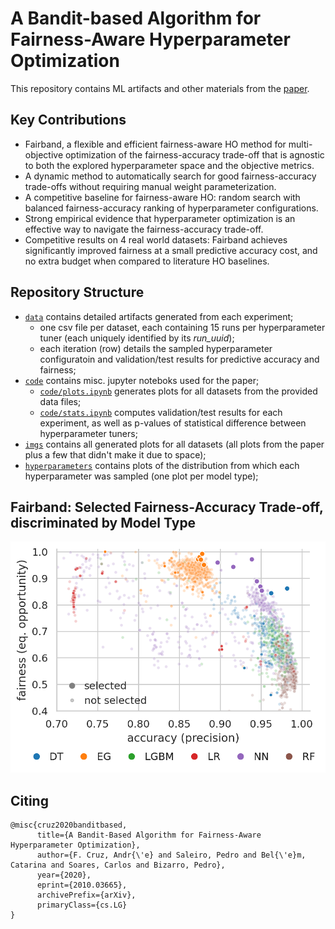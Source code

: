 # A Bandit-based Algorithm for Fairness-Aware Hyperparameter Optimization

This repository contains ML artifacts and other materials from the [paper](https://arxiv.org/abs/2010.03665).

## Key Contributions

- Fairband, a flexible and efficient fairness-aware HO method for multi-objective optimization of the fairness-accuracy trade-off that is agnostic to both the explored hyperparameter space and the objective metrics.
- A dynamic method to automatically search for good fairness-accuracy trade-offs without requiring manual weight parameterization.
- A competitive baseline for fairness-aware HO: random search with balanced fairness-accuracy ranking of hyperparameter configurations.
- Strong empirical evidence that hyperparameter optimization is an effective way to navigate the fairness-accuracy trade-off.
- Competitive results on 4 real world datasets: Fairband achieves significantly improved fairness at a small predictive accuracy cost, and no extra budget when compared to literature HO baselines.


## Repository Structure

- [`data`](data) contains detailed artifacts generated from each experiment;
  - one csv file per dataset, each containing 15 runs per hyperparameter tuner (each uniquely identified by its _run\_uuid_);
  - each iteration (row) details the sampled hyperparameter configuratoin and validation/test results for predictive accuracy and fairness;
- [`code`](code) contains misc. jupyter noteboks used for the paper;
  - [`code/plots.ipynb`](code/plots.ipynb) generates plots for all datasets from the provided data files;
  - [`code/stats.ipynb`](code/stats.ipynb) computes validation/test results for each experiment, as well as p-values of statistical difference between hyperparameter tuners;
- [`imgs`](imgs) contains all generated plots for all datasets (all plots from the paper plus a few that didn't make it due to space);
- [`hyperparameters`](hyperparameters) contains plots of the distribution from which each hyperparameter was sampled (one plot per model type);


## Fairband: Selected Fairness-Accuracy Trade-off, discriminated by Model Type

![EG Experiment](imgs/Adult/EG_experiment.png)


<!-- ## Fairband: Fairness and Accuracy Progression

| Adult dataset | AOF dataset |
|:-:|:-:|
|![Adult](imgs/Adult/validation_fairness_accuracy_over_budget_horizontal.png)|![AOF](imgs/AOF/validation_fairness_accuracy_over_budget_horizontal.png)|

| COMPAS dataset | Donors Choose dataset |
|:-:|:-:|
|![COMPAS](imgs/COMPAS/validation_fairness_accuracy_over_budget_horizontal.png)|![Donors Choose](imgs/DonorsChoose/validation_fairness_accuracy_over_budget_horizontal.png)|


## Fairband: Model Selection

| Adult dataset | AOF dataset |
|:-:|:-:|
|![Adult](imgs/Adult/validation_fairness_performance_is_selected_by_tuner.png)|![AOF](imgs/AOF/validation_fairness_performance_is_selected_by_tuner.png)|

| COMPAS dataset | Donors Choose dataset |
|:-:|:-:|
|![COMPAS](imgs/COMPAS/validation_fairness_performance_is_selected_by_tuner.png)|![Donors Choose](imgs/DonorsChoose/validation_fairness_performance_is_selected_by_tuner.png)|


## Fairband: Density of Pareto Optimal Models, as Iterations Progress

| Adult dataset | AOF dataset |
|:-:|:-:|
|![Adult](imgs/Adult/validation_FB_heatmap_pf_density.png)|![AOF](imgs/AOF/validation_FB_heatmap_pf_density.png)|

| COMPAS dataset | Donors Choose dataset |
|:-:|:-:|
|![COMPAS](imgs/COMPAS/validation_FB_heatmap_pf_density.png)|![Donors Choose](imgs/DonorsChoose/validation_FB_heatmap_pf_density.png)| -->


## Citing
```
@misc{cruz2020banditbased,
      title={A Bandit-Based Algorithm for Fairness-Aware Hyperparameter Optimization}, 
      author={F. Cruz, Andr{\'e} and Saleiro, Pedro and Bel{\'e}m, Catarina and Soares, Carlos and Bizarro, Pedro},
      year={2020},
      eprint={2010.03665},
      archivePrefix={arXiv},
      primaryClass={cs.LG}
}
```

